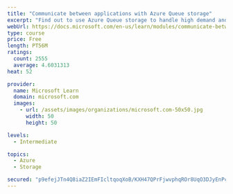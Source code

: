 ```yaml
---
title: "Communicate between applications with Azure Queue storage"
excerpt: "Find out to use Azure Queue storage to handle high demand and improve resilience in your distributed applications."
webUrl: https://docs.microsoft.com/en-us/learn/modules/communicate-between-apps-with-azure-queue-storage/
type: course
price: Free
length: PT56M
ratings:
  count: 2555
  average: 4.6031313
heat: 52

provider:
  name: Microsoft Learn
  domain: microsoft.com
  images:
    - url: /assets/images/organizations/microsoft.com-50x50.jpg
      width: 50
      height: 50

levels:
  - Intermediate

topics:
  - Azure
  - Storage

secured: "p9efejJTn4Q8iaZ2IEmFIcltqoqXoB/KXH47QPrFjwvphqROr8UqO3DJyEnPc0en1tmsloZkt0pWBGxxh64wBCzLRJfMgXslEKVZRDcHAY4/vzdVUjLJy2Oyk9OzmeIgDcnKUPl4yHiKHc1w7PRpBgxMjpI+QyfJVVbeDU76DQlDZYyoRABG0cQ0eqMjeFjBtlEf40m3kPNhCJlKhQ+mA/oreRWlcwTqPVXOWlx4GLS77VXTP8uqSJNIlDllcJ8TOiBrX6lKYZxxQPOnyMAhIojpbYN+Q7twgdbzX9TXdCIqtDCFjOLGFqFVcIHsP3tUXG7twUdddgmYdF/2uydt9H81XPNLPwobMcVDFLBleuORGXQ7OwPwapfndehL206HpnTVMa6MM3WZVwhOSb6B2s90fExqeALwYAZuGOPl6jo=;Op+7G2lPoCa3T3q+n7XpsA=="
---
```


